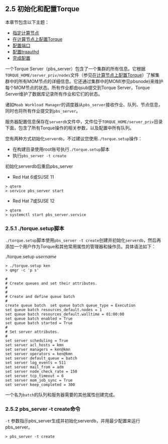 ## 2.5 初始化和配置Torque

本章节包含以下主题：

* [指定计算节点](/指定计算节点)
* [在计算节点上配置Torque](/在计算节点上配置Torque)
* [配置端口](/配置端口)
* [配置trqauthd](/配置trqauthd)
* [完成配置](/完成配置)

一个Torque Server（pbs\_server）包含了一个集群的所有信息。它根据`TORQUE_HOME/server_priv/nodes`文件（参见[在计算节点上配置Torque](#)）了解集群中的所有MOM节点的详细信息。它还通过集群中的MOM\(参见pbsnode\)来维护每个MOM节点的状态。所有作业都由qsub提交到Torque Server，Torque Server维护了数据库记录所有作业和它们的状态。

诸如`Moab Workload Manager`的调度器从`pbs_server`接收作业、队列、节点信息，同时也将所有作业提交到`pbs_server`。

服务器配置信息保存在`serverdb`文件中，文件位于`TORQUE_HOME/server_priv`目录下面，包含了所有Torque操作的相关参数，以及配置中所有队列。

您有两种方式初始化`serverdb`，不过建议您使用`./torque.setup`操作：

* 在构建目录使用root账号执行`./torque.setup`脚本
* 执行`pbs_server -t create`

初始化serverdb后重启pbs\_server

* Red Hat 6或SUSE 11

```
> qterm 
> service pbs_server start
```

* Red Hat 7或SUSE 12

```
> qterm 
> systemctl start pbs_server.service
```

### 2.5.1 ./torque.setup脚本

`./torque.setup`脚本使用`pbs_server -t create`创建并初始化`serverdb`，然后再添加一个用户作为Torque和其他常用属性的管理器和操作员。具体语法如下：

./torque.setup _username_

```
> ./torque.setup ken
> qmgr -c 'p s'

#
# Create queues and set their attributes.
#
#
# Create and define queue batch
#
create queue batch  set queue batch queue_type = Execution
set queue batch resources_default.nodes = 1
set queue batch resources_default.walltime = 01:00:00
set queue batch enabled = True
set queue batch started = True
#
# Set server attributes.
#
set server scheduling = True
set server acl_hosts = kmn
set server managers = ken@kmn
set server operators = ken@kmn
set server default_queue = batch
set server log_events = 511
set server mail_from = adm
set server node_check_rate = 150
set server tcp_timeout = 6
set server mom_job_sync = True
set server keep_completed = 300
```

一个名为`batch`的队列和服务器需要的其他属性创建完成。

### 2.5.2 pbs\_server -t create命令

`-t` 参数指示pbs\_server生成并初始化serverdb，并用最少配置来运行pbs\_server。

```
> pbs_server -t create
```



